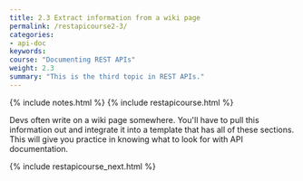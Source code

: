 ```yaml
---
title: 2.3 Extract information from a wiki page
permalink: /restapicourse2-3/
categories:
- api-doc
keywords: 
course: "Documenting REST APIs"
weight: 2.3
summary: "This is the third topic in REST APIs."
---
```

{% include notes.html %}
{% include restapicourse.html %}

Devs often write on a wiki page somewhere. You'll have to pull this information out and integrate it into a template that has all of these sections. This will give you practice in knowing what to look for with API documentation.

{% include restapicourse_next.html %}



